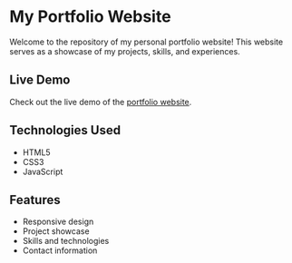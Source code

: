 # My Portfolio Website

Welcome to the repository of my personal portfolio website! This website serves as a showcase of my projects, skills, and experiences.

## Live Demo

Check out the live demo of the [portfolio website](https://sharara6.github.io/).

## Technologies Used

- HTML5
- CSS3
- JavaScript
## Features

- Responsive design
- Project showcase
- Skills and technologies
- Contact information


